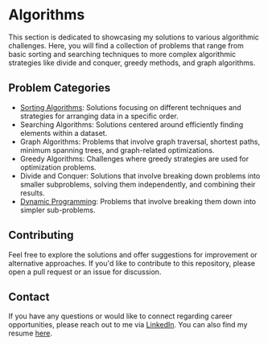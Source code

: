 # Algorithms

This section is dedicated to showcasing my solutions to various algorithmic challenges.
Here, you will find a collection of problems that range from basic sorting and searching techniques to more complex algorithmic strategies like divide and conquer, greedy methods, and graph algorithms.

## Problem Categories

- [Sorting Algorithms](Sorting/): Solutions focusing on different techniques and strategies for arranging data in a specific order.
- Searching Algorithms: Solutions centered around efficiently finding elements within a dataset.
- Graph Algorithms: Problems that involve graph traversal, shortest paths, minimum spanning trees, and graph-related optimizations.
- Greedy Algorithms: Challenges where greedy strategies are used for optimization problems.
- Divide and Conquer: Solutions that involve breaking down problems into smaller subproblems, solving them independently, and combining their results.
- [Dynamic Programming](Dynamic/): Problems that involve breaking them down into simpler sub-problems.


## Contributing

Feel free to explore the solutions and offer suggestions for improvement or alternative approaches.
If you'd like to contribute to this repository, please open a pull request or an issue for discussion.

## Contact

If you have any questions or would like to connect regarding career opportunities, please reach out to me via [LinkedIn](https://www.linkedin.com/in/jyrodgers/).
You can also find my resume [here](https://github.com/jyrodgers/john_rodgers_resume/).
